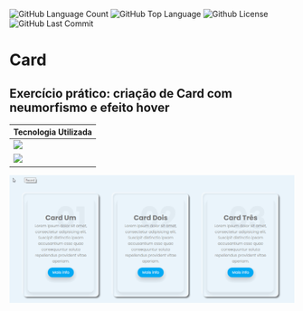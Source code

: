 <img alt="GitHub Language Count" src="https://img.shields.io/github/languages/count/Riquecelo/Card-Html-Css" /> <img alt="GitHub Top Language" src="https://img.shields.io/github/languages/top/Riquecelo/Card-Html-Css" /> <img alt="Github License" src="https://img.shields.io/github/license/Riquecelo/Card-Html-Css" /> <img alt="GitHub Last Commit" src="https://img.shields.io/github/last-commit/Riquecelo/Card-Html-Css" />

# Card

## Exercício prático: criação de Card com neumorfismo e efeito hover <br>

|Tecnologia Utilizada|
|------| 
|![](https://img.shields.io/badge/HTML-239120?style=for-the-badge&logo=html5&logoColor=white)|
|![](https://img.shields.io/badge/CSS-239120?&style=for-the-badge&logo=css3&logoColor=white)|

![](https://github.com/Riquecelo/Card-Html-Css/blob/main/Card-HTML-CSS.gif)
